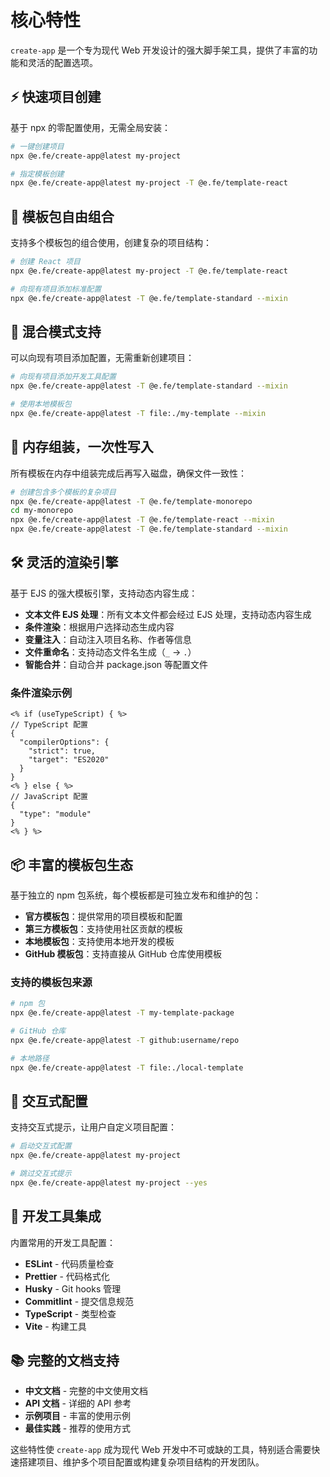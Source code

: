 # 核心特性

`create-app` 是一个专为现代 Web 开发设计的强大脚手架工具，提供了丰富的功能和灵活的配置选项。

## ⚡ 快速项目创建

基于 npx 的零配置使用，无需全局安装：

```bash
# 一键创建项目
npx @e.fe/create-app@latest my-project

# 指定模板创建
npx @e.fe/create-app@latest my-project -T @e.fe/template-react
```

## 🎨 模板包自由组合

支持多个模板包的组合使用，创建复杂的项目结构：

```bash
# 创建 React 项目
npx @e.fe/create-app@latest my-project -T @e.fe/template-react

# 向现有项目添加标准配置
npx @e.fe/create-app@latest -T @e.fe/template-standard --mixin
```

## 🔄 混合模式支持

可以向现有项目添加配置，无需重新创建项目：

```bash
# 向现有项目添加开发工具配置
npx @e.fe/create-app@latest -T @e.fe/template-standard --mixin

# 使用本地模板包
npx @e.fe/create-app@latest -T file:./my-template --mixin
```

## 🚀 内存组装，一次性写入

所有模板在内存中组装完成后再写入磁盘，确保文件一致性：

```bash
# 创建包含多个模板的复杂项目
npx @e.fe/create-app@latest -T @e.fe/template-monorepo
cd my-monorepo
npx @e.fe/create-app@latest -T @e.fe/template-react --mixin
npx @e.fe/create-app@latest -T @e.fe/template-standard --mixin
```

## 🛠️ 灵活的渲染引擎

基于 EJS 的强大模板引擎，支持动态内容生成：

- **文本文件 EJS 处理**：所有文本文件都会经过 EJS 处理，支持动态内容生成
- **条件渲染**：根据用户选择动态生成内容
- **变量注入**：自动注入项目名称、作者等信息
- **文件重命名**：支持动态文件名生成（`_` → `.`）
- **智能合并**：自动合并 package.json 等配置文件

### 条件渲染示例

```ejs
<% if (useTypeScript) { %>
// TypeScript 配置
{
  "compilerOptions": {
    "strict": true,
    "target": "ES2020"
  }
}
<% } else { %>
// JavaScript 配置
{
  "type": "module"
}
<% } %>
```

## 📦 丰富的模板包生态

基于独立的 npm 包系统，每个模板都是可独立发布和维护的包：

- **官方模板包**：提供常用的项目模板和配置
- **第三方模板包**：支持使用社区贡献的模板
- **本地模板包**：支持使用本地开发的模板
- **GitHub 模板包**：支持直接从 GitHub 仓库使用模板

### 支持的模板包来源

```bash
# npm 包
npx @e.fe/create-app@latest -T my-template-package

# GitHub 仓库
npx @e.fe/create-app@latest -T github:username/repo

# 本地路径
npx @e.fe/create-app@latest -T file:./local-template
```

## 🎯 交互式配置

支持交互式提示，让用户自定义项目配置：

```bash
# 启动交互式配置
npx @e.fe/create-app@latest my-project

# 跳过交互式提示
npx @e.fe/create-app@latest my-project --yes
```

## 🔧 开发工具集成

内置常用的开发工具配置：

- **ESLint** - 代码质量检查
- **Prettier** - 代码格式化
- **Husky** - Git hooks 管理
- **Commitlint** - 提交信息规范
- **TypeScript** - 类型检查
- **Vite** - 构建工具

## 📚 完整的文档支持

- **中文文档** - 完整的中文使用文档
- **API 文档** - 详细的 API 参考
- **示例项目** - 丰富的使用示例
- **最佳实践** - 推荐的使用方式

这些特性使 `create-app` 成为现代 Web 开发中不可或缺的工具，特别适合需要快速搭建项目、维护多个项目配置或构建复杂项目结构的开发团队。
